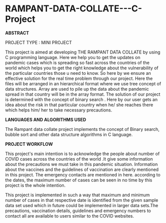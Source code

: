 # RAMPANT-DATA-COLLATE---C-Project

**ABSTRACT**

PROJECT TYPE : MINI PROJECT

This project is aimed at developing THE RAMPANT DATA COLLATE by using C programming language. 
Here we help you to get the updates on pandemic cases which is spreading so fast across the 
countries of the world which helps you to get the right knowledge about the vulnerability of 
the particular countries those u need to know. So here by we ensure an effective solution for 
the real time problem through our project. Here the files will be arranged in an hierarchical
format where we use tree concept of data structures. Array are used to pile up the data about 
the pandemic spread in that country will be in the array format. The solution of our project 
is determined with the concept of binary search . Here by our user gets an idea about the risk 
in that particular country when he/ she reaches there which helps him/ her to take necessary
precautions.

**LANGUAGES AND ALGORITHMS USED**

The Rampant data collate project implements the concept of Binary search,
bubble sort and other data structure algorithms in C language.

**PROJECT WORKFLOW**

This project's main intention is to acknowledge the people about number of COVID cases across the
countries of the world .It give some information about the precautions we must take in this
pandemic situation. Information about the vaccines and the guidelines of vaccination are clearly
mentioned in this project. The emergency contacts are mentioned in here. according to the dates,
the maximum number of cases can be seen in no time by this project is the whole intention.

This project is implemented in such a way that maximum and minimum number of cases in that respective 
date is identified from the given sample data set used which in future could be implemented in larger 
data sets.The precautions, vaccination details, guidelines and emergency numbers to contact all are
available to users similar to the COVID websites.



